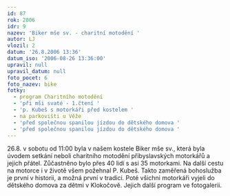```yaml
---
id: 87
rok: 2006
idr: 9
nazev: 'Biker mše sv. - charitní motodění '
autor: LJ
vlozil: 2
datum: '26.8.2006 13:36'
datum_iso: '2006-08-26 13:36:00'
upravil: null
upravil_datum: null
foto_pocet: 6
foto_nazev: bike
fotky:
  - program Charitního motodění
  - 'při mši svaté - 1.čtení '
  - 'p. Kubeš s motorkáři před kostelem '
  - na parkovišti u Věže
  - 'před společnou spanilou jízdou do dětského domova '
  - 'před společnou spanilou jízdou do dětského domova '
---
```

26.8. v sobotu od 11:00 byla v našem kostele Biker mše sv., která byla úvodem setkání neboli charitního motodění přibyslavských motorkářů a jejich přátel. Zůčastněno bylo přes 40 lidí s asi 35 motorkami. Na další cestu na motorce i v životě všem požehnal P. Kubeš. Takto zaměřená bohoslužba je první v historii, a možná první v tradici. Poté všichni motorkáři vyjeli do dětského domova za dětmi v Klokočově. Jejich další program ve fotogalerii.
